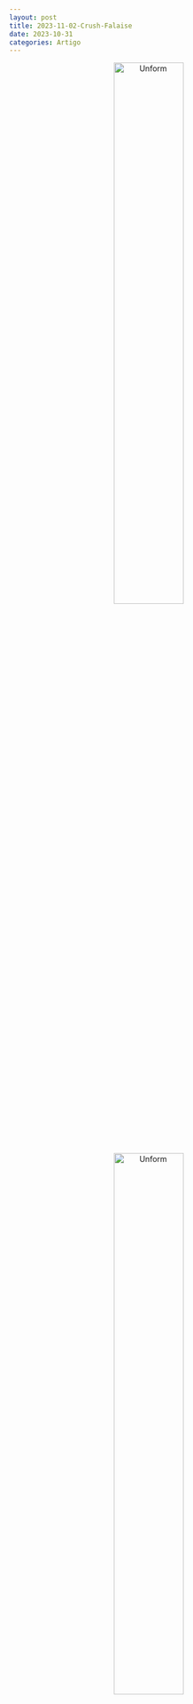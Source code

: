```yaml
---
layout: post
title: 2023-11-02-Crush-Falaise
date: 2023-10-31
categories: Artigo
---
```


<p align="center">
<img src="{{ site.baseurl }}/images/2023-11-02-Crush-Falaise.png" 
height="50%" width="50%" alt="Unform" />
</p>

<p align="center">
<img src="{{ site.baseurl }}/images/2023-11-02-Crush-Falaise.jpeg" 
height="50%" width="50%" alt="Unform" />
</p>


Crush Falaise

Analise sobre a musica


A lenta desconstrução da introdutória Falaise, faixa de abertura de Crush (2019, Ninja Tune), funciona como um indicativo claro do som produzido por Sam Shepherd para o segundo e mais recente álbum de estúdio do Floating Points. São camadas instrumentais tratadas de forma irregular, como se o produtor britânico brincasse com a constante perversão das melodias e temas eletrônicos. Frações conceituais que vão da música erudita ao experimentalismo cósmico da década de 1970, proposta que faz do presente álbum uma fina continuação do material entregue pelo artista há quatro anos, durante o lançamento do também curioso Elaenia (2015).

A principal diferença em relação ao material entregue no disco anterior está na forma como Shepherd alterna entre instantes de maior euforia e músicas puramente contemplativas. Vem justamente desse primeiro grupo a crescente LesAlpx. São pouco menos de cinco minutos em que o produtor britânico vai da criativa desconstrução das batidas e temas eletrônicos, como um diálogo com a obra de Aphex Twin, à minúcia na inserção de melodias atmosféricas e texturas sempre detalhistas, estrutura que naturalmente aponta para a obra de conterrâneos como Four Tet.

O mesmo direcionamento acaba se refletindo na dobradinha composta por Last Bloom e Anasickmodular, logo na abertura do disco. Enquanto a primeira composição parece pronta para as pistas, como uma materialização do som explorado nas apresentações ao vivo de Floating Points, na canção seguinte, Shepherd parece testar os próprios limites. São variações instrumentais, ruídos e batidas tortas que parecem apontar para a cena eletrônica dos anos 1990, proposta que naturalmente dialoga com a obra de veteranos do gênero, como Autechre e o já citado Aphex Twin. Instantes de profundo delírio, como uma interpretação frenética do material entregue no ao vivo Reflections – Mojave Desert (2017).

Quando perverte essa estrutura, Shepherd entrega ao público uma solução de faixas marcadas pelo minimalismo dos elementos e propositada fuga das pistas. É o caso de Requiem for CS70 and Strings. Marcada pela leveza dos arranjos e temas orquestrais, a canção costura passado e presente de forma sempre detalhista, como uma interpretação futurística de um som medieval. O mesmo direcionamento atmosférico acaba se refletindo mais à frente, em Sea-Watch, música que parece saída da trilha sonora de um filme, efeito do delicado uso dos pianos e melodias etéreas, como uma interpretação particular das ambientações de Brian Eno.

Interessante perceber na sequência de fechamento do disco, formada pelas duas variações de Apoptose, um delicado ponto de equilíbrio entre esses dois universos conceituais. Enquanto a base de cada canção parece apontar para o lado mais atmosférico da obra, revelando a utilização de sintetizadores climáticos e melodias, nas batidas, Shepherd brinca com a propositada desconstrução dos elementos. São ruídos e variações sujas, proposta que naturalmente parece apontar para os trabalhos de Thom Yorke em carreira solo, porém, preservando a identidade criativa de Floating Points.

Tamanho esmero na composição do álbum faz de Crush o registro mais detalhista já produzido por Shepherd. Enquanto Elaenia indicava a imagem de um artista curioso, como se o produtor britânico testasse diferentes possibilidades dentro de estúdio, com o presente álbum, Floating Points sabe exatamente que direção seguir. São pouco mais de 40 minutos em que o artista vai do uso de temas atmosféricos (Requiem for CS70 and Strings, Sea-Watch) à produção de faixas puramente dançantes (Last Bloom, LesAplx), versatilidade que tinge com parcial ineditismo cada nova audição do trabalho.
